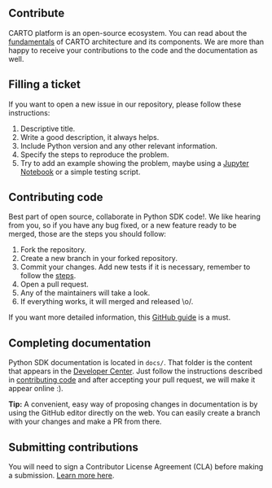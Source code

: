 ## Contribute

CARTO platform is an open-source ecosystem. You can read about the [fundamentals]({{site.fundamental_docs}}/components/) of CARTO architecture and its components.
We are more than happy to receive your contributions to the code and the documentation as well.

## Filling a ticket

If you want to open a new issue in our repository, please follow these instructions:

1. Descriptive title.
2. Write a good description, it always helps.
3. Include Python version and any other relevant information.
4. Specify the steps to reproduce the problem.
5. Try to add an example showing the problem, maybe using a [Jupyter Notebook](http://jupyter.org/) or a simple testing script.

## Contributing code

Best part of open source, collaborate in Python SDK code!. We like hearing from you, so if you have any bug fixed, or a new feature ready to be merged, those are the steps you should follow:

1. Fork the repository.
2. Create a new branch in your forked repository.
3. Commit your changes. Add new tests if it is necessary, remember to follow the [steps](https://github.com/CartoDB/carto-python#test-suite).
4. Open a pull request.
5. Any of the maintainers will take a look.
6. If everything works, it will merged and released \o/.

If you want more detailed information, this [GitHub guide](https://guides.github.com/activities/contributing-to-open-source/) is a must.

## Completing documentation

Python SDK documentation is located in ```docs/```. That folder is the content that appears in the [Developer Center](http://carto.com/developer-center/carto-js/). Just follow the instructions described in [contributing code](#contributing-code) and after accepting your pull request, we will make it appear online :).

**Tip:** A convenient, easy way of proposing changes in documentation is by using the GitHub editor directly on the web. You can easily create a branch with your changes and make a PR from there.

## Submitting contributions

You will need to sign a Contributor License Agreement (CLA) before making a submission. [Learn more here](https://carto.com/contributions).
